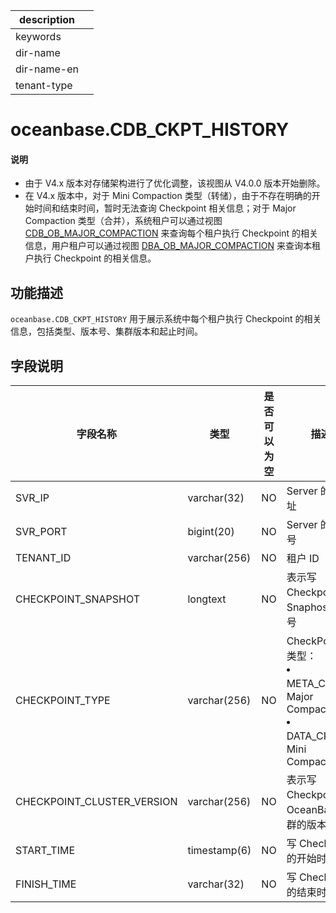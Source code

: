 |description||
|---|---|
|keywords||
|dir-name||
|dir-name-en||
|tenant-type||

# oceanbase.CDB_CKPT_HISTORY

<main id="notice" type='explain'>
<h4>说明</h4>
<ul><li>由于 V4.x 版本对存储架构进行了优化调整，该视图从 V4.0.0 版本开始删除。</li>
<li>在 V4.x 版本中，对于 Mini Compaction 类型（转储），由于不存在明确的开始时间和结束时间，暂时无法查询 Checkpoint 相关信息；对于 Major Compaction 类型（合并），系统租户可以通过视图 <a href="10000.o-cdb_ob_major_compaction-of-sys-tenant.md">CDB_OB_MAJOR_COMPACTION</a> 来查询每个租户执行 Checkpoint 的相关信息，用户租户可以通过视图 <a href="../../400.system-view-of-mysql-mode/200.dictionary-view-of-mysql-mode/10300.o-dba_ob_major_compaction-of-mysql-mode.md">DBA_OB_MAJOR_COMPACTION</a> 来查询本租户执行 Checkpoint 的相关信息。</li></ul>
</main>

## 功能描述

`oceanbase.CDB_CKPT_HISTORY` 用于展示系统中每个租户执行 Checkpoint 的相关信息，包括类型、版本号、集群版本和起止时间。

## 字段说明

|    **字段名称**            |    **类型**  | **是否可以为空** |                    **描述**                                                            |
|----------------------------|--------------|------------|----------------------------------------------------------------------------------------------|
| SVR_IP                     | varchar(32)  | NO         | Server 的 IP 地址                                                                            |
| SVR_PORT                   | bigint(20)   | NO         | Server 的端口号                                                                              |
| TENANT_ID                  | varchar(256) | NO         | 租户 ID                                                                                      |
| CHECKPOINT_SNAPSHOT        | longtext     | NO         | 表示写 Checkpoint 的 Snaphost 版本号                                                          |
| CHECKPOINT_TYPE            | varchar(256) | NO         | CheckPoint 的类型： </li><li> META_CKPT：Major Compaction   </li><li> DATA_CKPT：Mini Compaction  |
| CHECKPOINT_CLUSTER_VERSION | varchar(256) | NO         | 表示写 Checkpoint 的 OceanBase 集群的版本号                                                    |
| START_TIME                 | timestamp(6) | NO         | 写 Checkpoint 的开始时间                                                                      |
| FINISH_TIME                | varchar(32)  | NO         | 写 Checkpoint 的结束时间                                                                      |

